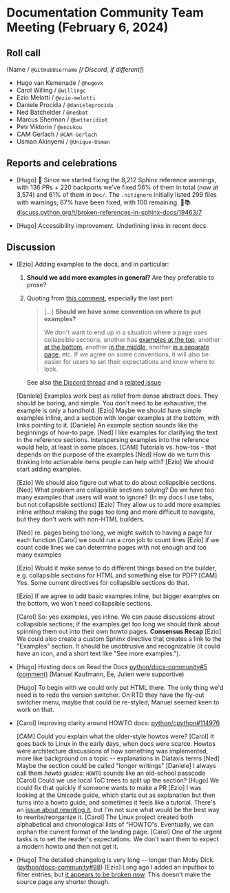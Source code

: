 # Documentation Community Team Meeting (February 6, 2024)


## Roll call

(Name / `@GitHubUsername` *[/ Discord, if different]*)
- Hugo van Kemenade / `@hugovk`
- Carol Willing / `@willingc`
- Ezio Melotti / `@ezio-melotti`
- Daniele Procida / `@danieleprocida`
- Ned Batchelder / `@nedbat`
- Marcus Sherman / `@betteridiot`
- Petr Viktorin / `@encukou`
- CAM Gerlach / `@CAM-Gerlach`
- Usman Akinyemi / `@Unique-Usman`

## Reports and celebrations

- [Hugo] 🎉 Since we started fixing the 8,212 Sphinx reference warnings, with 136 PRs + 220 backports we've fixed 56% of them in total (now at 3,574) and 61% of them in `Doc/`. The `.nitignore` initially listed 299 files with warnings; 67% have been fixed, with 100 remaining. 🧹📚 [discuss.python.org/t/broken-references-in-sphinx-docs/19463/7](https://discuss.python.org/t/broken-references-in-sphinx-docs/19463/7)

- [Hugo] Accessibility improvement. Underlining links in recent docs.

## Discussion

- [Ezio] Adding examples to the docs, and in particular:
    1. **Should we add more examples in general?**  Are they preferable to prose?
    2. Quoting from [this comment](https://github.com/python/cpython/pull/111743#issuecomment-1908471823), especially the last part:
        > [...] **Should we have some convention on where to put examples?**
        >
        > We don't want to end up in a situation where a page uses collapsible sections, another has [examples at the top](https://docs.python.org/3/library/json.html), another [at the bottom](https://docs.python.org/3/library/re.html#regular-expression-examples), another [in the middle](https://docs.python.org/3/library/string.html#format-examples), another [in a separate page](https://docs.python.org/3/howto/logging-cookbook.html), etc.  If we agree on some conventions, it will also be easier for users to set their expectations and know where to look.

        See also [the Discord thread](https://discord.com/channels/935215565872693329/1199481017464008734) and a [related issue](https://github.com/python/cpython/issues/106318#issuecomment-1906642662)

    [Daniele] Examples work best as relief from dense abstract docs. They should be boring, and simple. You don't need to be exhaustive; the example is only a handhold.
    [Ezio] Maybe we should have simple examples inline, and a section with longer examples at the bottom, with links pointing to it.
    [Daniele] An example section sounds like the beginnings of how-to page.
    [Ned] I like examples for clarifying the text in the reference sections. Interspersing examples into the reference would help, at least in some places.
    [CAM] Tutorials vs. how-tos - that depends on the purpose of the examples
    [Ned] How do we turn this thinking into actionable items people can help with?
    [Ezio] We should start adding examples.

    [Ezio] We should also figure out what to do about collapsible sections.
    [Ned] What problem are collapsible sections solving? Do we have too many examples that users will want to ignore? (In my docs I use tabs, but not collapsible sections)
    [Ezio] They allow us to add more examples inline without making the page too long and more difficult to navigate, but they don't work with non-HTML builders.

    [Ned] re. pages being too long, we might switch to having a page for each function
    [Carol] we could run a cron job to count lines
    [Ezio] if we count code lines we can determine pages with not enough and too many examples

    [Ezio] Would it make sense to do different things based on the builder, e.g. collapsible sections for HTML and something else for PDF?
    [CAM] Yes. Some current directives for collapsible sections do that.

    [Ezio] If we agree to add basic examples inline, but bigger examples on the bottom, we won't need collapsible sections.

    [Carol] So: yes examples, yes inline. We can pause discussions about collapsible sections; if the examples get too long we should think about spinning them out into their own howto pages. **Consensus Recap**
    [Ezio] We could also create a custom Sphinx directive that creates a link to the "Examples" section.  It should be unobtrusive and recognizable (it could have an icon, and a short text like "See more examples.").

- [Hugo] Hosting docs on Read the Docs [python/docs-community#5 (comment)](https://github.com/python/docs-community/issues/5#issuecomment-1900698294) (Manuel Kaufmann, Ee, Julien were supportive)

  [Hugo] To begin with we could only put HTML there. The only thing we'd need is to redo the version switcher. On RTD they have the fly-out switcher menu, maybe that could be re-styled; Manuel seemed keen to work on that.

- [Carol] Improving clarity around HOWTO docs: [python/cpython#114976](https://github.com/python/cpython/issues/114976)

  [CAM] Could you explain what the older-style howtos were?
  [Carol] It goes back to Linux in the early days, when docs were scarce. Howtos were architecture discussions of how something was implemented, more like background on a topic -- explanations in Diátaxis terms
  [Ned] Maybe the section could be called "longer writings"
  [Daniele] I always call them *howto guides*: `HOWTO` sounds like an old-school passcode
  [Carol] Could we use local ToC trees to split up the section?
  [Hugo] We could fix that quickly if someone wants to make a PR
  [Ezio] I was looking at the Unicode guide, which starts out as explanation but then turns into a howto guide, and sometimes it feels like a tutorial. There's an [issue about rewriting it](https://github.com/python/cpython/issues/107583), but I'm not sure what would be the best way to rewrite/reorganize it.
  [Carol] The Linux project created both alphabetical and chronological lists of “HOWTO”s. Eventually, we can orphan the current format of the landing page.
  [Carol] One of the urgent tasks is to set the reader's expectations. We don't want them to expect a modern howto and then not get it.

- [Hugo] The detailed changelog is very long -- longer than Moby Dick. ([python/docs-community#98](https://github.com/python/docs-community/issues/98))
  [Ezio] Long ago I added an inputbox to filter entries, but [it appears to be broken now](https://github.com/python/cpython/issues/115317).  This doesn't make the source page any shorter though.


